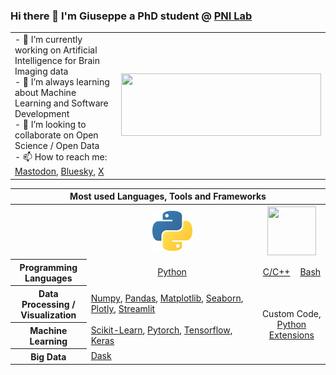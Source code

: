 ### Hi there 👋 I'm Giuseppe a PhD student @ <a href="https://pni-lab.github.io/">PNI Lab</a>

<table>
 <tr>
    <td colspan=2> 
     - 🔭 I’m currently working on Artificial Intelligence for Brain Imaging data <br>
     - 🌱 I’m always learning about Machine Learning and Software Development <br>
     - 👯 I’m looking to collaborate on Open Science / Open Data <br>
     - 📫 How to reach me: <a href="https://techhub.social/@gallg">Mastodon</a>,
     <a href="https://bsky.app/profile/ggallitto.bsky.social">Bluesky</a>,
     <a href="https://twitter.com/g_gallitto">X</a>
     <br>
    </td>
    <td><img src="https://pni-lab.github.io/build/animated_logo-a792b7641ccd8a22efc9a9209410c02c.gif" width=320 height=100></td>
 </tr>
</table>

<table>
  
  <tr>
    <th colspan=5>Most used Languages, Tools and Frameworks</th>
  </tr>
  <tr>
    <th></th>
    <th><img src="python_logo.png" width=64 height=64></th>
    <th colspan=3><img src="https://www.britefish.net/wp-content/uploads/2019/07/logo-c-1.png" width=78 height=78></th>
  </tr>
  <tr>
   <th>Programming Languages</th>
    <td align=center width="260"><a href="https://www.python.org/">Python</a></td>
    <td align=center><a href="https://learn.microsoft.com/en-us/cpp/overview/visual-cpp-in-visual-studio?view=msvc-170">C/C++</a></td>
    <td align=center><a href="https://tiswww.case.edu/php/chet/bash/bashtop.html">Bash</a></td>
  </tr>
  <tr>
    <th>Data Processing / Visualization</th>
    <td><a href="https://numpy.org/">Numpy</a>, 
     <a href="https://pandas.pydata.org/">Pandas</a>, 
     <a href="https://matplotlib.org/">Matplotlib</a>, 
     <a href="https://seaborn.pydata.org/">Seaborn</a>,
     <a href="https://plotly.com/">Plotly</a>,
     <a href="https://streamlit.io/">Streamlit</a>
    <td align=center colspan=3 rowspan=3>Custom Code, <br> <a href="https://docs.microsoft.com/en-us/visualstudio/python/working-with-c-cpp-python-in-visual-studio?view=vs-2022">Python Extensions</a></td>
  </tr>
  <tr>
    <th>Machine Learning</th>
    <td><a href="https://scikit-learn.org/stable/index.html">Scikit-Learn</a>,
     <a href="https://pytorch.org/">Pytorch</a>,
     <a href="https://www.tensorflow.org/">Tensorflow</a>, 
     <a href="https://keras.io/">Keras</a>
  </tr>
  <tr>
    <th>Big Data</th>
    <td><a href="https://dask.org/">Dask</a>
  </tr>
</table> 
